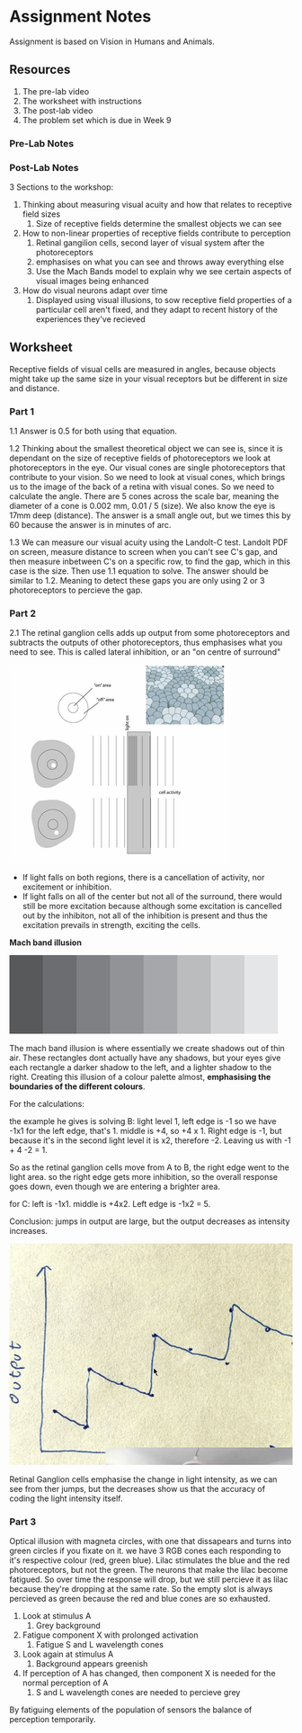 # Assignment Notes

Assignment is based on Vision in Humans and Animals.

## Resources

1. The pre-lab video
2. The worksheet with instructions
3. The post-lab video
4. The problem set which is due in Week 9

### Pre-Lab Notes

### Post-Lab Notes

3 Sections to the workshop:

1. Thinking about measuring visual acuity and how that relates to receptive field sizes
   1. Size of receptive fields determine the smallest objects we can see
2. How to non-linear properties of receptive fields contribute to perception
   1. Retinal gangilion cells, second layer of visual system after the photoreceptors
   2. emphasises on what you can see and throws away everything else
   3. Use the Mach Bands model to explain why we see certain aspects of visual images being enhanced
3. How do visual neurons adapt over time
   1. Displayed using visual illusions, to sow receptive field properties of a particular cell aren't fixed, and they adapt to recent history of the experiences they've recieved



## Worksheet

Receptive fields of visual cells are measured in angles, because objects might take up the same size in your visual receptors but be different in size and distance.

### Part 1

1.1 Answer is 0.5 for both using that equation.

1.2 Thinking about the smallest theoretical object we can see is, since it is dependant on the size of receptive fields of photoreceptors we look at photoreceptors in the eye. Our visual cones are single photoreceptors that contribute to your vision. So we need to look at visual cones, which brings us to the image of the back of a retina with visual cones. So we need to calculate the angle. There are 5 cones across the scale bar, meaning the diameter of a cone is 0.002 mm, 0.01 / 5 (size). We also know the eye is 17mm deep (distance). The answer is a small angle out, but we times this by 60 because the answer is in minutes of arc.

1.3 We can measure our visual acuity using the Landolt-C test. Landolt PDF on screen, measure distance to screen when you can't see C's gap, and then measure inbetween C's on a specific row, to find the gap, which in this case is the size. Then use 1.1 equation to solve. The answer should be similar to 1.2. Meaning to detect these gaps you are only using 2 or 3 photoreceptors to percieve the gap.

### Part 2

2.1 The retinal ganglion cells adds up output from some photoreceptors and subtracts the outputs of other photoreceptors, thus emphasises what you need to see. This is called lateral inhibition, or an "on centre of surround"

![If light hit the on area, the cell becomes excited, the opposite is true (de-excitement) for when light hits the off area.](<../../../../.gitbook/assets/image (198) (1).png>)

* If light falls on both regions, there is a cancellation of activity, nor excitement or inhibition.
* If light falls on all of the center but not all of the surround, there would still be more excitation because although some excitation is cancelled out by the inhibiton, not all of the inhibition is present and thus the excitation prevails in strength, exciting the cells.

**Mach band illusion**

![](<../../../../.gitbook/assets/image (197) (1).png>)

The mach band illusion is where essentially we create shadows out of thin air. These rectangles dont actually have any shadows, but your eyes give each rectangle a darker shadow to the left, and a lighter shadow to the right. Creating this illusion of a colour palette almost, **emphasising the boundaries of the different colours**.

For the calculations:

the example he gives is solving B: light level 1, left edge is -1 so we have -1x1 for the left edge, that's 1. middle is +4, so +4 x 1. Right edge is -1, but because it's in the second light level it is x2, therefore -2. Leaving us with -1 + 4 -2 = 1.

So as the retinal ganglion cells move from A to B, the right edge went to the light area. so the right edge gets more inhibition, so the overall response goes down, even though we are entering a brighter area.

for C: left is -1x1. middle is +4x2. Left edge is -1x2 = 5.

Conclusion: jumps in output are large, but the output decreases as intensity increases.

![](<../../../../.gitbook/assets/image (194) (1).png>)

Retinal Ganglion cells emphasise the change in light intensity, as we can see from ther jumps, but the decreases show us that the accuracy of coding the light intensity itself.

### Part 3

Optical illusion with magneta circles, with one that dissapears and turns into green circles if you fixate on it. we have 3 RGB cones each responding to it's respective colour (red, green blue). Lilac stimulates the blue and the red photoreceptors, but not the green. The neurons that make the lilac become fatigued. So over time the response will drop, but we still percieve it as lilac because they're dropping at the same rate. So the empty slot is always percieved as green because the red and blue cones are so exhausted.



1. Look at stimulus A
   1. Grey background
2. Fatigue component X with prolonged activation
   1. Fatigue S and L wavelength cones
3. Look again at stimulus A
   1. Background appears greenish
4. If perception of A has changed, then component X is needed for the normal perception of A
   1. S and L wavelength cones are needed to percieve grey

By fatiguing elements of the population of sensors the balance of perception temporarily.
